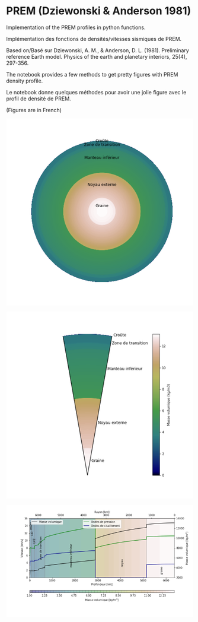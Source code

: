 # PREM (Dziewonski & Anderson 1981)
 
Implementation of the PREM profiles in python functions.

Implémentation des fonctions de densités/vitesses sismiques de PREM. 

Based on/Basé sur Dziewonski, A. M., & Anderson, D. L. (1981). Preliminary reference Earth model. Physics of the earth and planetary interiors, 25(4), 297-356.


The notebook provides a few methods to get pretty figures with PREM density profile. 

Le notebook donne quelques méthodes pour avoir une jolie figure avec le profil de densité de PREM. 

(Figures are in French)

![PREM](circle.png "PREM in a circle")

![PREM](coupe.png "PREM")

![PREM](PREM_manteau.png "PREM profile")
